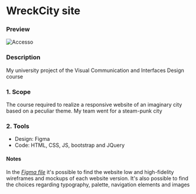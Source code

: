 # WreckCity site

### Preview
![Accesso](https://github.com/Egesiapres/wreckCity-site/assets/1301054/ce4fa6a1-45d8-4b02-9f3a-a7e64d112110)

### Description
My university project of the Visual Communication and Interfaces Design course

### 1. Scope
The course required to realize a responsive website of an imaginary city based on a peculiar theme. My team went for a steam-punk city

### 2. Tools
* Design: Figma
* Code: HTML, CSS, JS, bootstrap and JQuery

#### Notes
In the _[Figma file](https://www.figma.com/file/yXVIdLNHCQNRSgiAEn6OfY/WreckCitySite?type=design&node-id=0%3A1&mode=design&t=8rjvrO99l7UFdKSs-1)_ it's possible to find the website low and high-fidelity wireframes and mockups of each website version. It's also possible to find the choices regarding typography, palette, navigation elements and images
